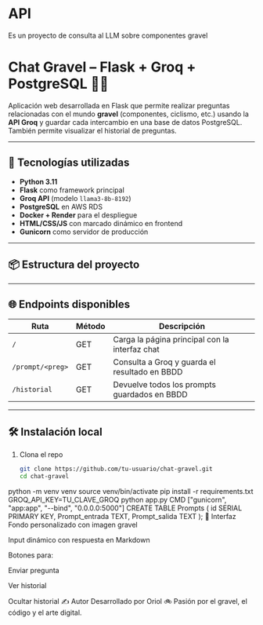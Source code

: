 # API
Es un proyecto de consulta al LLM sobre componentes gravel
# Chat Gravel – Flask + Groq + PostgreSQL 🚴‍♂️

Aplicación web desarrollada en Flask que permite realizar preguntas relacionadas con el mundo **gravel** (componentes, ciclismo, etc.) usando la **API Groq** y guardar cada intercambio en una base de datos PostgreSQL. También permite visualizar el historial de preguntas.

---

## 🚀 Tecnologías utilizadas

- **Python 3.11**
- **Flask** como framework principal
- **Groq API** (modelo `llama3-8b-8192`)
- **PostgreSQL** en AWS RDS
- **Docker + Render** para el despliegue
- **HTML/CSS/JS** con marcado dinámico en frontend
- **Gunicorn** como servidor de producción

---

## 📦 Estructura del proyecto


---

## 🌐 Endpoints disponibles

| Ruta             | Método | Descripción                                     |
|------------------|--------|-------------------------------------------------|
| `/`              | GET    | Carga la página principal con la interfaz chat |
| `/prompt/<preg>` | GET    | Consulta a Groq y guarda el resultado en BBDD  |
| `/historial`     | GET    | Devuelve todos los prompts guardados en BBDD   |

---

## 🛠️ Instalación local

1. Clona el repo  
   ```bash
   git clone https://github.com/tu-usuario/chat-gravel.git
   cd chat-gravel
python -m venv venv
source venv/bin/activate
pip install -r requirements.txt
GROQ_API_KEY=TU_CLAVE_GROQ
python app.py
CMD ["gunicorn", "app:app", "--bind", "0.0.0.0:5000"]
CREATE TABLE Prompts (
  id SERIAL PRIMARY KEY,
  Prompt_entrada TEXT,
  Prompt_salida TEXT
);
🎨 Interfaz
Fondo personalizado con imagen gravel

Input dinámico con respuesta en Markdown

Botones para:

Enviar pregunta

Ver historial

Ocultar historial
✍️ Autor
Desarrollado por Oriol 🚲 Pasión por el gravel, el código y el arte digital.
